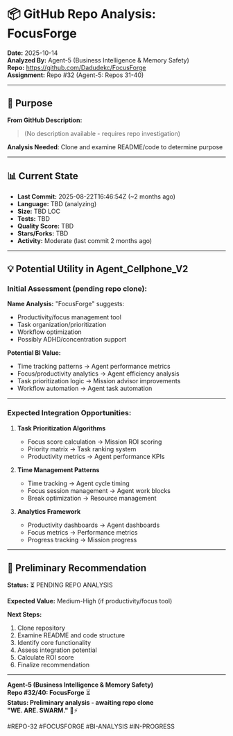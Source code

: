 # 📦 GitHub Repo Analysis: FocusForge

**Date:** 2025-10-14  
**Analyzed By:** Agent-5 (Business Intelligence & Memory Safety)  
**Repo:** https://github.com/Dadudekc/FocusForge  
**Assignment:** Repo #32 (Agent-5: Repos 31-40)

---

## 🎯 **Purpose**

**From GitHub Description:**
> (No description available - requires repo investigation)

**Analysis Needed**: Clone and examine README/code to determine purpose

---

## 📊 **Current State**

- **Last Commit:** 2025-08-22T16:46:54Z (~2 months ago)
- **Language:** TBD (analyzing)
- **Size:** TBD LOC
- **Tests:** TBD
- **Quality Score:** TBD
- **Stars/Forks:** TBD
- **Activity:** Moderate (last commit 2 months ago)

---

## 💡 **Potential Utility in Agent_Cellphone_V2**

### **Initial Assessment (pending repo clone):**

**Name Analysis:** "FocusForge" suggests:
- Productivity/focus management tool
- Task organization/prioritization
- Workflow optimization
- Possibly ADHD/concentration support

**Potential BI Value:**
- Time tracking patterns → Agent performance metrics
- Focus/productivity analytics → Agent efficiency analysis
- Task prioritization logic → Mission advisor improvements
- Workflow automation → Agent task automation

---

### **Expected Integration Opportunities:**

1. **Task Prioritization Algorithms**
   - Focus score calculation → Mission ROI scoring
   - Priority matrix → Task ranking system
   - Productivity metrics → Agent performance KPIs

2. **Time Management Patterns**
   - Time tracking → Agent cycle timing
   - Focus session management → Agent work blocks
   - Break optimization → Resource management

3. **Analytics Framework**
   - Productivity dashboards → Agent dashboards
   - Focus metrics → Performance metrics
   - Progress tracking → Mission progress

---

## 🎯 **Preliminary Recommendation**

**Status:** ⏳ PENDING REPO ANALYSIS

**Expected Value:** Medium-High (if productivity/focus tool)

**Next Steps:**
1. Clone repository
2. Examine README and code structure
3. Identify core functionality
4. Assess integration potential
5. Calculate ROI score
6. Finalize recommendation

---

**Agent-5 (Business Intelligence & Memory Safety)**  
**Repo #32/40: FocusForge** ⏳  
**Status: Preliminary analysis - awaiting repo clone**  
**"WE. ARE. SWARM."** 🐝⚡

#REPO-32 #FOCUSFORGE #BI-ANALYSIS #IN-PROGRESS


